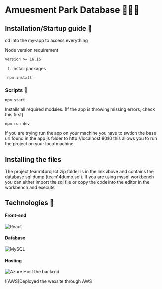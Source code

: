 # Amuesment Park Database 🎡🎠🎪

## Installation/Startup guide 🔨

cd into the my-app to access everything

Node version requirement 
```
version >= 16.16
```

1. Install packages
```
`npm install`
```
### Scripts 📜
`npm start`

Installs all required modules. (If the app is throwing missing errors, check this first)

`npm run dev`

If you are trying run the app on your machine you have to swtich the base url found in the app.js folder to http://localhost:8080 this allows you to run the project on your local machine


## Installing the files
The project team14project.zip folder is in the link above and contains the database sql dump (team14dump.sql). If you are using mysql workbench you can either import the sql file or copy the code into the editor in the workbench and execute.


## Technologies 📡

#### Front-end
![React](https://img.shields.io/badge/react-%2320232a.svg?style=for-the-badge&logo=react&logoColor=%2361DAFB)

#### Database
![MySQL](https://img.shields.io/badge/mysql-%2300f.svg?style=for-the-badge&logo=mysql&logoColor=white)

#### Hosting

![Azure](https://img.shields.io/badge/azure-%230072C6.svg?style=for-the-badge&logo=microsoftazure&logoColor=white) Host the backend

![AWS]Deployed the website through AWS



